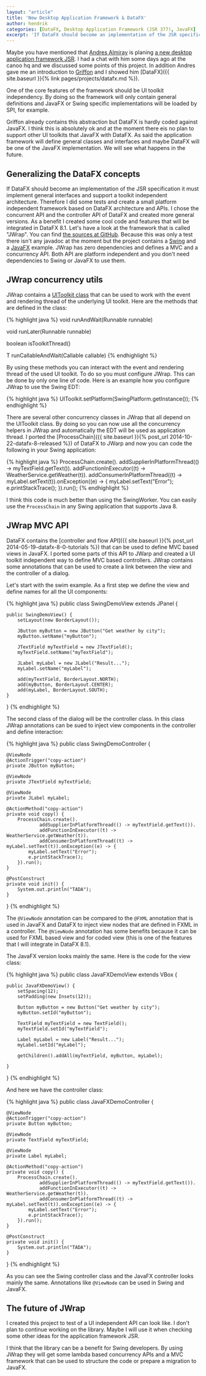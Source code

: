 ```yaml
---
layout: "article"
title: 'New Desktop Application Framework & DataFX'
author: hendrik
categories: [DataFX, Desktop Application Framework (JSR 377), JavaFX]
excerpt: 'If DataFX should become an implementation of the JSR specification it must implement general interfaces and support a toolkit independent architecture.'
---
```

Maybe you have mentioned that [Andres Almiray](https://twitter.com/aalmiray) is planing [a new desktop application framework JSR](http://www.jroller.com/aalmiray/entry/new_desktop_application_framework_jsr). I had a chat with him some days ago at the canoo hq and we discussed some points of this project. In addition Andres gave me an introduction to [Griffon](http://griffon.codehaus.org) and I showed him [DataFX]({{ site.baseurl }}{% link pages/projects/datafx.md %}).

One of the core features of the framework should be UI toolkit independency. By doing so the framework will only contain general definitions and JavaFX or Swing specific implementations will be loaded by SPI, for example.

Griffon already contains this abstraction but DataFX is hardly coded against JavaFX. I think this is absolutely ok and at the moment there eis no plan to support other UI toolkits that JavaFX with DataFX. As said the application framework will define general classes and interfaces and maybe DataFX will be one of the JavaFX implementation. We will see what happens in the future.

## Generalizing the DataFX concepts

If DataFX should become an implementation of the JSR specification it must implement general interfaces and support a toolkit independent architecture. Therefore I did some tests and create a small platform independent framework based on DataFX architecture and APIs. I chose the concurrent API and the controller API of DataFX and created more general versions. As a benefit I created some cool code and features that will be integrated in DataFX 8.1. Let's have a look at the framework that is called "JWrap". You can find [the sources at GitHub](https://github.com/guigarage/jwrap). Because this was only a test there isn't any javadoc at the moment but the project contains a [Swing](https://github.com/guigarage/jwrap/tree/master/src/main/java/com/guigarage/uif/examples/swing) and a [JavaFX](https://github.com/guigarage/jwrap/tree/master/src/main/java/com/guigarage/uif/examples/javafx) example. JWrap has zero dependencies and defines a MVC and a concurrency API. Both API are platform independent and you don't need dependencies to Swing or JavaFX to use them. 

## JWrap concurrency utils

JWrap contains a [UIToolkit class](https://github.com/guigarage/jwrap/blob/master/src/main/java/com/guigarage/uif/concurrent/UIToolkit.java) that can be used to work with the event and rendering thread of the underlying UI toolkit. Here are the methods that are defined in the class:

{% highlight java %}
void runAndWait(Runnable runnable)

void runLater(Runnable runnable)

boolean isToolkitThread()

<T> T runCallableAndWait(Callable<T> callable)
{% endhighlight %}

By using these methods you can interact with the event and rendering thread of the used UI toolkit. To do so you must configure JWrap. This can be done by only one line of code. Here is an example how you configure JWrap to use the Swing EDT:

{% highlight java %}
UIToolkit.setPlatform(SwingPlatform.getInstance());
{% endhighlight %}

There are several other concurrency classes in JWrap that all depend on the UIToolkit class. By doing so you can now use all the concurrency helpers in JWrap and automatically the EDT will be used as application thread. I ported the [ProcessChain]({{ site.baseurl }}{% post_url 2014-10-22-datafx-8-released %}) of DataFX to JWarp and now you can code the following in your Swing application:

{% highlight java %}
ProcessChain.create().
    addSupplierInPlatformThread(() -> myTextField.getText()).
    addFunctionInExecutor((t) -> WeatherService.getWeather(t)).
    addConsumerInPlatformThread((t) -> myLabel.setText(t)).onException((e) -> {
        myLabel.setText("Error");
        e.printStackTrace();
    }).run();
{% endhighlight %}

I think this code is much better than using the SwingWorker. You can easily use the `ProcessChain` in any Swing application that supports Java 8.

## JWrap MVC API

DataFX contains the [controller and flow API]({{ site.baseurl }}{% post_url 2014-05-19-datafx-8-0-tutorials %}) that can be used to define MVC based views in JavaFX. I ported some parts of this API to JWarp and created a UI toolkit independent way to define MVC based controllers. JWrap contains some annotations that can be used to create a link between the view and the controller of a dialog.

Let's start with the swim example. As a first step we define the view and define names for all the UI components:

{% highlight java %}
public class SwingDemoView extends JPanel {

    public SwingDemoView() {
        setLayout(new BorderLayout());

        JButton myButton = new JButton("Get weather by city");
        myButton.setName("myButton");

        JTextField myTextField = new JTextField();
        myTextField.setName("myTextField");

        JLabel myLabel = new JLabel("Result...");
        myLabel.setName("myLabel");

        add(myTextField, BorderLayout.NORTH);
        add(myButton, BorderLayout.CENTER);
        add(myLabel, BorderLayout.SOUTH);
    }
}
{% endhighlight %}

The second class of the dialog will be the controller class. In this class JWrap annotations can be sued to inject view components in the controller and define interaction:

{% highlight java %}
public class SwingDemoController {

    @ViewNode
    @ActionTrigger("copy-action")
    private JButton myButton;

    @ViewNode
    private JTextField myTextField;

    @ViewNode
    private JLabel myLabel;

    @ActionMethod("copy-action")
    private void copy() {
        ProcessChain.create().
                addSupplierInPlatformThread(() -> myTextField.getText()).
                addFunctionInExecutor((t) -> WeatherService.getWeather(t)).
                addConsumerInPlatformThread((t) -> myLabel.setText(t)).onException((e) -> {
            myLabel.setText("Error");
            e.printStackTrace();
        }).run();
    }

    @PostConstruct
    private void init() {
        System.out.println("TADA");
    }
}
{% endhighlight %}

The `@ViewNode` annotation can be compared to the `@FXML` annotation that is used in JavaFX and DataFX to inject view nodes that are defined in FXML in a controller. The `@ViewNode` annotation has some benefits because it can be used for FXML based view and for coded view (this is one of the features that I will integrate in DataFX 8.1).

The JavaFX version looks mainly the same. Here is the code for the view class:

{% highlight java %}
public class JavaFXDemoView extends VBox {

    public JavaFXDemoView() {
        setSpacing(12);
        setPadding(new Insets(12));

        Button myButton = new Button("Get weather by city");
        myButton.setId("myButton");

        TextField myTextField = new TextField();
        myTextField.setId("myTextField");

        Label myLabel = new Label("Result...");
        myLabel.setId("myLabel");

        getChildren().addAll(myTextField, myButton, myLabel);

    }
}
{% endhighlight %}

And here we have the controller class:

{% highlight java %}
public class JavaFXDemoController {

    @ViewNode
    @ActionTrigger("copy-action")
    private Button myButton;

    @ViewNode
    private TextField myTextField;

    @ViewNode
    private Label myLabel;

    @ActionMethod("copy-action")
    private void copy() {
        ProcessChain.create().
                addSupplierInPlatformThread(() -> myTextField.getText()).
                addFunctionInExecutor((t) -> WeatherService.getWeather(t)).
                addConsumerInPlatformThread((t) -> myLabel.setText(t)).onException((e) -> {
            myLabel.setText("Error");
            e.printStackTrace();
        }).run();
    }

    @PostConstruct
    private void init() {
        System.out.println("TADA");
    }
}
{% endhighlight %}

As you can see the Swing controller class and the JavaFX controller looks mainly the same. Annotations like `@ViewNode` can be used in Swing and JavaFX.

## The future of JWrap

I created this project to test of a UI independent API can look like. I don't plan to continue working on the library. Maybe I will use it when checking some other ideas for the application framework JSR.

I think that the library can be a benefit for Swing developers. By using JWrap they will get some lambda based concurrency APIs and a MVC framework that can be used to structure the code or prepare a migration to JavaFX.
